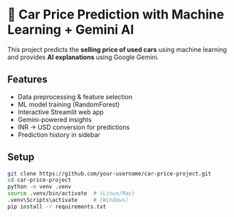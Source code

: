 # 🚗 Car Price Prediction with Machine Learning + Gemini AI

This project predicts the **selling price of used cars** using machine learning  
and provides **AI explanations** using Google Gemini.

## Features
- Data preprocessing & feature selection
- ML model training (RandomForest)
- Interactive Streamlit web app
- Gemini-powered insights
- INR → USD conversion for predictions
- Prediction history in sidebar

## Setup

```bash
git clone https://github.com/your-username/car-price-project.git
cd car-price-project
python -m venv .venv
source .venv/bin/activate  # (Linux/Mac)
.venv\Scripts\activate     # (Windows)
pip install -r requirements.txt
